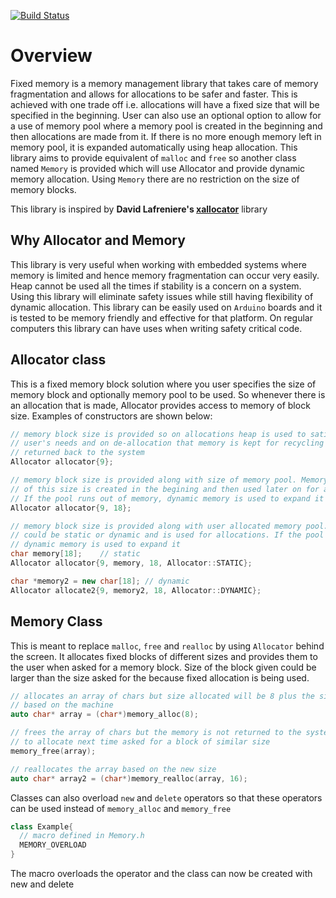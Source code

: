 [![Build Status](https://travis-ci.org/dhillondeep/fixed-memory.svg?branch=master)](https://travis-ci.org/dhillondeep/fixed-memory)

# Overview

Fixed memory is a memory management library that takes care of memory fragmentation and allows for allocations to be safer and faster.
This is achieved with one trade off i.e. allocations will have a fixed size that will be specified in the beginning. User can also use an optional option to allow for a use of memory pool where a memory pool is created in the beginning and then allocations are made from it. If there is no more enough memory left in memory pool, it is expanded automatically using heap allocation. This library aims to provide equivalent of `malloc` and `free` so another class named `Memory` is provided which will use Allocator and provide dynamic memory allocation. Using `Memory` there are no restriction on the size of memory blocks.

This library is inspired by **David Lafreniere's [xallocator](https://www.codeproject.com/Articles/1084801/Replace-malloc-free-with-a-fast-fixed-block-memory)** library


## Why Allocator and Memory
This library is very useful when working with embedded systems where memory is limited and hence memory fragmentation can occur very easily. Heap cannot be used all the times if stability is a concern on a system. Using this library will eliminate safety issues while still having flexibility of dynamic allocation. This library can be easily used on `Arduino` boards and it is tested to be memory friendly and effective for that platform. On regular computers this library can have uses when writing safety critical code.
 

## Allocator class

This is a fixed memory block solution where you user specifies the size of memory block and optionally memory pool to be used.
So whenever there is an allocation that is made, Allocator provides access to memory of block size. Examples of constructors are shown below:

```cpp
// memory block size is provided so on allocations heap is used to satisfy
// user's needs and on de-allocation that memory is kept for recycling and not
// returned back to the system
Allocator allocator{9};
```

```cpp
// memory block size is provided along with size of memory pool. Memory pool
// of this size is created in the begining and then used later on for allocations.
// If the pool runs out of memory, dynamic memory is used to expand it
Allocator allocator{9, 18};
```

```cpp
// memory block size is provided along with user allocated memory pool. This pool
// could be static or dynamic and is used for allocations. If the pool runs out of memory, 
// dynamic memory is used to expand it
char memory[18];    // static
Allocator allocator{9, memory, 18, Allocator::STATIC};

char *memory2 = new char[18]; // dynamic
Allocator allocate2{9, memory2, 18, Allocator::DYNAMIC};
```

## Memory Class
This is meant to replace ``malloc``, ``free`` and ``realloc`` by using ``Allocator`` behind the screen. It allocates fixed blocks of different sizes and provides them to the user when asked for a memory block. Size of the block given could be larger than the size asked for the because fixed allocation is being used.


```cpp
// allocates an array of chars but size allocated will be 8 plus the size of a pointer. This varies
// based on the machine
auto char* array = (char*)memory_alloc(8);
```

```cpp
// frees the array of chars but the memory is not returned to the system but rather used by program
// to allocate next time asked for a block of similar size
memory_free(array);
```

```cpp
// reallocates the array based on the new size
auto char* array2 = (char*)memory_realloc(array, 16);
```

Classes can also overload ``new`` and ``delete`` operators so that these operators can be used instead of ``memory_alloc`` and ``memory_free``

```cpp
class Example{
  // macro defined in Memory.h
  MEMORY_OVERLOAD
}
```

The macro overloads the operator and the class can now be created with new and delete






